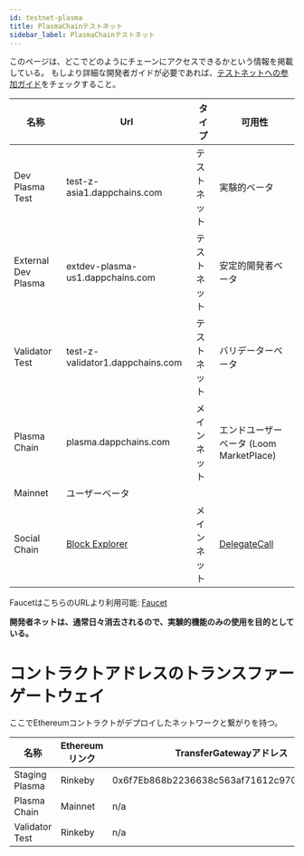 ```yaml
---
id: testnet-plasma
title: PlasmaChainテストネット
sidebar_label: PlasmaChainテストネット
---
```

このページは、どこでどのようにチェーンにアクセスできるかという情報を掲載している。 もしより詳細な開発者ガイドが必要であれば、[テストネットへの参加ガイド](join-testnet.html)をチェックすること。

| 名称                  | Url                                                   | タイプ    | 可用性                                      |
| ------------------- | ----------------------------------------------------- | ------ | ---------------------------------------- |
| Dev Plasma Test     | test-z-asia1.dappchains.com                           | テストネット | 実験的ベータ                                   |
| External Dev Plasma | extdev-plasma-us1.dappchains.com                      | テストネット | 安定的開発者ベータ                                |
| Validator Test      | test-z-validator1.dappchains.com                      | テストネット | バリデーターベータ                                |
| Plasma Chain        | plasma.dappchains.com                                 | メインネット | エンドユーザーベータ (Loom MarketPlace)            |
| Mainnet             | ユーザーベータ                                               |        |                                          |
| Social Chain        | [Block Explorer](https://blockchain.delegatecall.com) | メインネット | [DelegateCall](https://delegatecall.com) |

FaucetはこちらのURLより利用可能: [Faucet](http://faucet.dappchains.com)

**開発者ネットは、通常日々消去されるので、実験的機能のみの使用を目的としている。**

# コントラクトアドレスのトランスファーゲートウェイ

ここでEthereumコントラクトがデプロイしたネットワークと繋がりを持つ。

| 名称             | Ethereumリンク | TransferGatewayアドレス                        |
| -------------- | ----------- | ------------------------------------------ |
| Staging Plasma | Rinkeby     | 0x6f7Eb868b2236638c563af71612c9701AC30A388 |
| Plasma Chain   | Mainnet     | n/a                                        |
| Validator Test | Rinkeby     | n/a                                        |